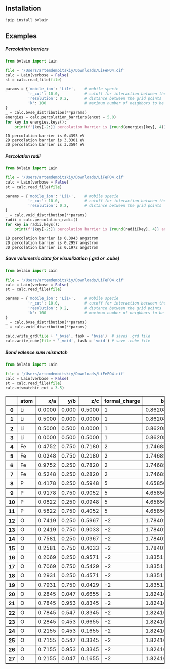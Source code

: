 ## Installation


```python
!pip install bvlain
```

## Examples

##### Percolation barriers


```python
from bvlain import Lain

file = '/Users/artemdembitskiy/Downloads/LiFePO4.cif'
calc = Lain(verbose = False)
st = calc.read_file(file)

params = {'mobile_ion': 'Li1+',    # mobile specie
		  'r_cut': 10.0,           # cutoff for interaction between the mobile species and framework
		  'resolution': 0.2,	   # distance between the grid points
		  'k': 100                 # maximum number of neighbors to be collected for each point
}
_ = calc.bvse_distribution(**params)
energies = calc.percolation_barriers(encut = 5.0)
for key in energies.keys():
    print(f'{key[-2:]} percolation barrier is {round(energies[key], 4)} eV')
```

    1D percolation barrier is 0.4395 eV
    2D percolation barrier is 3.3301 eV
    3D percolation barrier is 3.3594 eV


##### Percolation radii


```python
from bvlain import Lain

file = '/Users/artemdembitskiy/Downloads/LiFePO4.cif'
calc = Lain(verbose = False)
st = calc.read_file(file)

params = {'mobile_ion': 'Li1+',    # mobile specie
		  'r_cut': 10.0,           # cutoff for interaction between the mobile species and framework
		  'resolution': 0.2,	   # distance between the grid points
}
_ = calc.void_distribution(**params)
radii = calc.percolation_radii()
for key in radii.keys():
    print(f'{key[-2:]} percolation barrier is {round(radii[key], 4)} angstrom')
```

    1D percolation barrier is 0.3943 angstrom
    2D percolation barrier is 0.2957 angstrom
    3D percolation barrier is 0.1972 angstrom


##### Save volumetric data for visualization (.grd or .cube)


```python
from bvlain import Lain

file = '/Users/artemdembitskiy/Downloads/LiFePO4.cif'
calc = Lain(verbose = False)
st = calc.read_file(file)

params = {'mobile_ion': 'Li1+',    # mobile specie
		  'r_cut': 10.0,           # cutoff for interaction between the mobile species and framework
		  'resolution': 0.2,	   # distance between the grid points
		  'k': 100                 # maximum number of neighbors to be collected for each point
}
_ = calc.bvse_distribution(**params)
_ = calc.void_distribution(**params)

calc.write_grd(file + '_bvse', task = 'bvse')  # saves .grd file
calc.write_cube(file + '_void', task = 'void') # save .cube file
```

##### Bond valence sum mismatch


```python
from bvlain import Lain

file = '/Users/artemdembitskiy/Downloads/LiFePO4.cif'
calc = Lain(verbose = False)
st = calc.read_file(file)
calc.mismatch(r_cut = 3.5)
```




<div>
<style scoped>
    .dataframe tbody tr th:only-of-type {
        vertical-align: middle;
    }

    .dataframe tbody tr th {
        vertical-align: top;
    }

    .dataframe thead th {
        text-align: right;
    }
</style>
<table border="1" class="dataframe">
  <thead>
    <tr style="text-align: right;">
      <th></th>
      <th>atom</th>
      <th>x/a</th>
      <th>y/b</th>
      <th>z/c</th>
      <th>formal_charge</th>
      <th>bvs</th>
      <th>mismatch</th>
    </tr>
  </thead>
  <tbody>
    <tr>
      <th>0</th>
      <td>Li</td>
      <td>0.0000</td>
      <td>0.000</td>
      <td>0.5000</td>
      <td>1</td>
      <td>0.862089</td>
      <td>-0.137911</td>
    </tr>
    <tr>
      <th>1</th>
      <td>Li</td>
      <td>0.5000</td>
      <td>0.000</td>
      <td>0.0000</td>
      <td>1</td>
      <td>0.862089</td>
      <td>-0.137911</td>
    </tr>
    <tr>
      <th>2</th>
      <td>Li</td>
      <td>0.5000</td>
      <td>0.500</td>
      <td>0.0000</td>
      <td>1</td>
      <td>0.862089</td>
      <td>-0.137911</td>
    </tr>
    <tr>
      <th>3</th>
      <td>Li</td>
      <td>0.0000</td>
      <td>0.500</td>
      <td>0.5000</td>
      <td>1</td>
      <td>0.862089</td>
      <td>-0.137911</td>
    </tr>
    <tr>
      <th>4</th>
      <td>Fe</td>
      <td>0.4752</td>
      <td>0.750</td>
      <td>0.7180</td>
      <td>2</td>
      <td>1.746855</td>
      <td>-0.253145</td>
    </tr>
    <tr>
      <th>5</th>
      <td>Fe</td>
      <td>0.0248</td>
      <td>0.750</td>
      <td>0.2180</td>
      <td>2</td>
      <td>1.746855</td>
      <td>-0.253145</td>
    </tr>
    <tr>
      <th>6</th>
      <td>Fe</td>
      <td>0.9752</td>
      <td>0.250</td>
      <td>0.7820</td>
      <td>2</td>
      <td>1.746855</td>
      <td>-0.253145</td>
    </tr>
    <tr>
      <th>7</th>
      <td>Fe</td>
      <td>0.5248</td>
      <td>0.250</td>
      <td>0.2820</td>
      <td>2</td>
      <td>1.746855</td>
      <td>-0.253145</td>
    </tr>
    <tr>
      <th>8</th>
      <td>P</td>
      <td>0.4178</td>
      <td>0.250</td>
      <td>0.5948</td>
      <td>5</td>
      <td>4.658508</td>
      <td>-0.341492</td>
    </tr>
    <tr>
      <th>9</th>
      <td>P</td>
      <td>0.9178</td>
      <td>0.750</td>
      <td>0.9052</td>
      <td>5</td>
      <td>4.658508</td>
      <td>-0.341492</td>
    </tr>
    <tr>
      <th>10</th>
      <td>P</td>
      <td>0.0822</td>
      <td>0.250</td>
      <td>0.0948</td>
      <td>5</td>
      <td>4.658508</td>
      <td>-0.341492</td>
    </tr>
    <tr>
      <th>11</th>
      <td>P</td>
      <td>0.5822</td>
      <td>0.750</td>
      <td>0.4052</td>
      <td>5</td>
      <td>4.658508</td>
      <td>-0.341492</td>
    </tr>
    <tr>
      <th>12</th>
      <td>O</td>
      <td>0.7419</td>
      <td>0.250</td>
      <td>0.5967</td>
      <td>-2</td>
      <td>1.784017</td>
      <td>-0.215983</td>
    </tr>
    <tr>
      <th>13</th>
      <td>O</td>
      <td>0.2419</td>
      <td>0.750</td>
      <td>0.9033</td>
      <td>-2</td>
      <td>1.784017</td>
      <td>-0.215983</td>
    </tr>
    <tr>
      <th>14</th>
      <td>O</td>
      <td>0.7581</td>
      <td>0.250</td>
      <td>0.0967</td>
      <td>-2</td>
      <td>1.784017</td>
      <td>-0.215983</td>
    </tr>
    <tr>
      <th>15</th>
      <td>O</td>
      <td>0.2581</td>
      <td>0.750</td>
      <td>0.4033</td>
      <td>-2</td>
      <td>1.784017</td>
      <td>-0.215983</td>
    </tr>
    <tr>
      <th>16</th>
      <td>O</td>
      <td>0.2069</td>
      <td>0.250</td>
      <td>0.9571</td>
      <td>-2</td>
      <td>1.835110</td>
      <td>-0.164890</td>
    </tr>
    <tr>
      <th>17</th>
      <td>O</td>
      <td>0.7069</td>
      <td>0.750</td>
      <td>0.5429</td>
      <td>-2</td>
      <td>1.835110</td>
      <td>-0.164890</td>
    </tr>
    <tr>
      <th>18</th>
      <td>O</td>
      <td>0.2931</td>
      <td>0.250</td>
      <td>0.4571</td>
      <td>-2</td>
      <td>1.835110</td>
      <td>-0.164890</td>
    </tr>
    <tr>
      <th>19</th>
      <td>O</td>
      <td>0.7931</td>
      <td>0.750</td>
      <td>0.0429</td>
      <td>-2</td>
      <td>1.835110</td>
      <td>-0.164890</td>
    </tr>
    <tr>
      <th>20</th>
      <td>O</td>
      <td>0.2845</td>
      <td>0.047</td>
      <td>0.6655</td>
      <td>-2</td>
      <td>1.824162</td>
      <td>-0.175838</td>
    </tr>
    <tr>
      <th>21</th>
      <td>O</td>
      <td>0.7845</td>
      <td>0.953</td>
      <td>0.8345</td>
      <td>-2</td>
      <td>1.824162</td>
      <td>-0.175838</td>
    </tr>
    <tr>
      <th>22</th>
      <td>O</td>
      <td>0.7845</td>
      <td>0.547</td>
      <td>0.8345</td>
      <td>-2</td>
      <td>1.824162</td>
      <td>-0.175838</td>
    </tr>
    <tr>
      <th>23</th>
      <td>O</td>
      <td>0.2845</td>
      <td>0.453</td>
      <td>0.6655</td>
      <td>-2</td>
      <td>1.824162</td>
      <td>-0.175838</td>
    </tr>
    <tr>
      <th>24</th>
      <td>O</td>
      <td>0.2155</td>
      <td>0.453</td>
      <td>0.1655</td>
      <td>-2</td>
      <td>1.824162</td>
      <td>-0.175838</td>
    </tr>
    <tr>
      <th>25</th>
      <td>O</td>
      <td>0.7155</td>
      <td>0.547</td>
      <td>0.3345</td>
      <td>-2</td>
      <td>1.824162</td>
      <td>-0.175838</td>
    </tr>
    <tr>
      <th>26</th>
      <td>O</td>
      <td>0.7155</td>
      <td>0.953</td>
      <td>0.3345</td>
      <td>-2</td>
      <td>1.824162</td>
      <td>-0.175838</td>
    </tr>
    <tr>
      <th>27</th>
      <td>O</td>
      <td>0.2155</td>
      <td>0.047</td>
      <td>0.1655</td>
      <td>-2</td>
      <td>1.824162</td>
      <td>-0.175838</td>
    </tr>
  </tbody>
</table>
</div>


